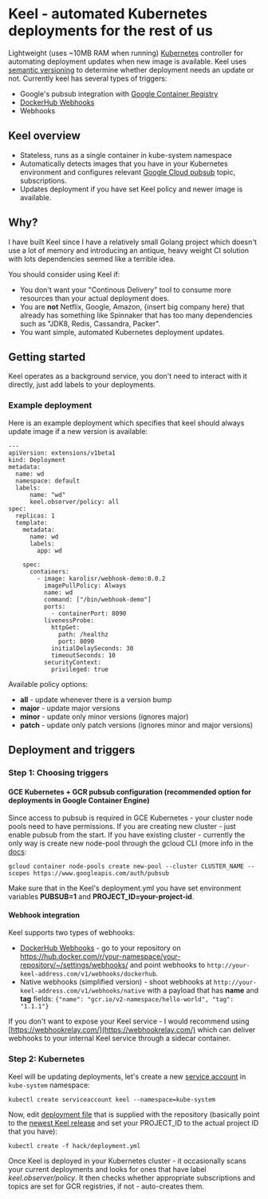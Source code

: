 # Keel - automated Kubernetes deployments for the rest of us

Lightweight (uses ~10MB RAM when running) [Kubernetes](https://kubernetes.io/) controller for automating deployment updates when new image is available. Keel uses [semantic versioning](http://semver.org/) to determine whether deployment needs an update or not. Currently keel has several types of triggers:

* Google's pubsub integration with [Google Container Registry](https://cloud.google.com/container-registry/)
* [DockerHub Webhooks](https://docs.docker.com/docker-hub/webhooks/)
* Webhooks

## Keel overview

* Stateless, runs as a single container in kube-system namespace
* Automatically detects images that you have in your Kubernetes environment and configures relevant [Google Cloud pubsub](https://cloud.google.com/pubsub/) topic, subscriptions.
* Updates deployment if you have set Keel policy and newer image is available.

## Why?

I have built Keel since I have a relatively small Golang project which doesn't use a lot of memory and introducing an antique, heavy weight CI solution with lots dependencies seemed like a terrible idea. 

You should consider using Keel if:
* You don't want your "Continous Delivery" tool to consume more resources than your actual deployment does.
* You are __not__ Netflix, Google, Amazon, {insert big company here} that already has something like Spinnaker that has too many dependencies such as "JDK8, Redis, Cassandra, Packer".
* You want simple, automated Kubernetes deployment updates.


## Getting started

Keel operates as a background service, you don't need to interact with it directly, just add labels to your deployments. 

### Example deployment

Here is an example deployment which specifies that keel should always update image if a new version is available:

```
---
apiVersion: extensions/v1beta1
kind: Deployment
metadata: 
  name: wd
  namespace: default
  labels: 
      name: "wd"
      keel.observer/policy: all
spec:
  replicas: 1
  template:
    metadata:
      name: wd
      labels:
        app: wd        

    spec:
      containers:                    
        - image: karolisr/webhook-demo:0.0.2
          imagePullPolicy: Always            
          name: wd
          command: ["/bin/webhook-demo"]
          ports:
            - containerPort: 8090       
          livenessProbe:
            httpGet:
              path: /healthz
              port: 8090
            initialDelaySeconds: 30
            timeoutSeconds: 10
          securityContext:
            privileged: true      
```

Available policy options:

* __all__ - update whenever there is a version bump
* __major__ - update major versions
* __minor__ - update only minor versions (ignores major)
* __patch__ - update only patch versions (ignores minor and major versions)

## Deployment and triggers

### Step 1: Choosing triggers


#### GCE Kubernetes + GCR pubsub configuration (recommended option for deployments in Google Container Engine)

Since access to pubsub is required in GCE Kubernetes - your cluster node pools need to have permissions. If you are creating new cluster - just enable pubsub from the start. If you have existing cluster - currently the only way is create new node-pool through the gcloud CLI (more info in the [docs](https://cloud.google.com/sdk/gcloud/reference/container/node-pools/create?hl=en_US&_ga=1.2114551.650086469.1487625651):

```
gcloud container node-pools create new-pool --cluster CLUSTER_NAME --scopes https://www.googleapis.com/auth/pubsub
``` 

Make sure that in the Keel's deployment.yml you have set environment variables __PUBSUB=1__ and __PROJECT_ID=your-project-id__. 

#### Webhook integration

Keel supports two types of webhooks:

* [DockerHub Webhooks](https://docs.docker.com/docker-hub/webhooks/) - go to your repository on 
  https://hub.docker.com/r/your-namespace/your-repository/~/settings/webhooks/ and point webhooks
  to `http://your-keel-address.com/v1/webhooks/dockerhub`. 
* Native webhooks (simplified version) - shoot webhooks at `http://your-keel-address.com/v1/webhooks/native` with a payload that has __name__ and __tag__ fields: `{"name": "gcr.io/v2-namespace/hello-world", "tag": "1.1.1"}`

If you don't want to expose your Keel service - I would recommend using [https://webhookrelay.com/](https://webhookrelay.com/) which can deliver webhooks to your internal Keel service through a sidecar container.



### Step 2: Kubernetes

Keel will be updating deployments, let's create a new [service account](https://kubernetes.io/docs/tasks/configure-pod-container/configure-service-account/) in `kube-system` namespace:

```
kubectl create serviceaccount keel --namespace=kube-system
```
Now, edit [deployment file](https://github.com/rusenask/keel/blob/master/hack/deployment.sample.yml) that is supplied with the repository (basically point to the [newest Keel release](https://hub.docker.com/r/karolisr/keel/tags/) and set your PROJECT_ID to the actual project ID that you have):

```
kubectl create -f hack/deployment.yml
```

Once Keel is deployed in your Kubernetes cluster - it occasionally scans your current deployments and looks for ones that have label _keel.observer/policy_. It then checks whether appropriate subscriptions and topics are set for GCR registries, if not - auto-creates them.